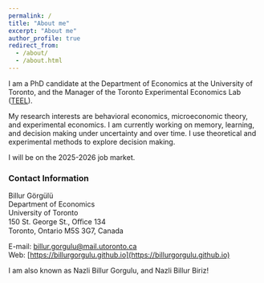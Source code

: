 ```yaml
---
permalink: /
title: "About me"
excerpt: "About me"
author_profile: true
redirect_from: 
  - /about/
  - /about.html
---
```

I am a PhD candidate at the Department of Economics at the University of Toronto, and the Manager of the Toronto Experimental Economics Lab ([TEEL](https://teel.economics.utoronto.ca)).

My research interests are behavioral economics, microeconomic theory, and experimental economics. I am currently working on memory, learning, and decision making under uncertainty and over time. I use theoretical and experimental methods to explore decision making.

I will be on the 2025-2026 job market.

### Contact Information
Billur Görgülü\
Department of Economics\
University of Toronto\
150 St. George St., Oﬃce 134\
Toronto, Ontario
M5S 3G7, Canada

E-mail: [billur.gorgulu@mail.utoronto.ca](billur.gorgulu@mail.utoronto.ca)\
Web: [https://billurgorgulu.github.io](https://billurgorgulu.github.io)

I am also known as Nazli Billur Gorgulu, and Nazli Billur Biriz!



